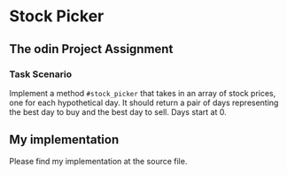 # Stock Picker

## The odin Project Assignment

### Task Scenario

Implement a method `#stock_picker` that takes in an array of stock prices, one for each hypothetical day. It should return a pair of days representing the best day to buy and the best day to sell. Days start at 0.

## My implementation

Please find my implementation at the source file.

